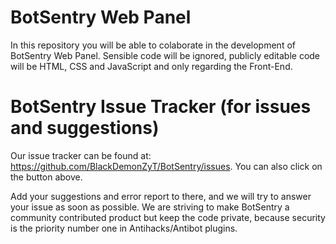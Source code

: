 # BotSentry Web Panel
In this repository you will be able to colaborate in the development of BotSentry Web Panel.
Sensible code will be ignored, publicly editable code will be HTML, CSS and JavaScript and only regarding the Front-End.

# BotSentry Issue Tracker (for issues and suggestions)
Our issue tracker can be found at: https://github.com/BlackDemonZyT/BotSentry/issues.
You can also click on the button above.

Add your suggestions and error report to there, and we will try to answer your issue as soon as possible.
We are striving to make BotSentry a community contributed product but keep the code private, because security is the priority number one in Antihacks/Antibot plugins.
